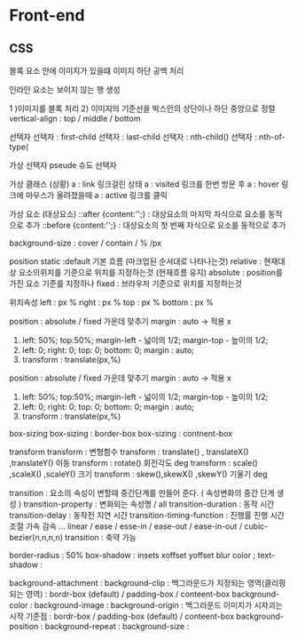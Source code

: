 ﻿# Front-end 
 
 CSS
 ----------------
 블록 요소 안에 이미지가 있을떄 이미지 하단 공백 처리

인라인 요소는 보이지 않는 행 생성

1 )이미지를 블록 처리 2) 이미지의 기준선을 박스안의 상단이나 하단 중앙으로 정렬
vertical-align : top / middle / bottom

선택자
선택자 : first-child
선택자 : last-child
선택자 : nth-child()
선택자 : nth-of-type(

가상 선택자 pseude 슈도 선택자

가상 클래스 (상황)
a : link 링크걸린 상태
a : visited 링크를 한번 방문 후
a : hover 링크에 마우스가 올려졌을때
a : active 링크를 클릭

가상 요소 (대상요소)
::after {content:'';} : 대상요소의 마지막 자식으로 요소를 동적으로 추가
::before {content:'';} : 대상요소의 첫 번째 자식으로 요소를 동적으로 추가

background-size : cover / contain / % /px

position
static :default 기본 흐름 (마크업된 순서대로 나타나는것)
relative : 현재대상 요소의위치를 기준으로 위치를 지정하는것 (현재흐름 유지)
absolute : position를 가진 요소 기준를 지정하나
fixed : 브라우저 기준으로 위치를 지정하는것

위치속성
left : px %
right : px %
top : px %
bottom : px %

position : absolute / fixed 가운데 맞추기
margin : auto -> 적용 x

1.  left: 50%; top:50%;
    margin-left - 넓이의 1/2;
    margin-top - 높이의 1/2;
2.  left: 0; right: 0; top: 0; bottom: 0;
    margin : auto;
3.  transform : translate(px,%)

position : absolute / fixed 가운데 맞추기
margin : auto -> 적용 x

1.  left: 50%; top:50%;
    margin-left - 넓이의 1/2;
    margin-top - 높이의 1/2;
2.  left: 0; right: 0; top: 0; bottom: 0;
    margin : auto;
3.  transform : translate(px,%)

box-sizing
box-sizing : border-box
box-sizing : contnent-box

transform
transform : 변형함수
transform : translate() , translateX() ,translateY() 이동
transform : rotate() 회전각도 deg
transform : scale() ,scaleX() ,scaleY() 크기
transform : skew(),skewX() ,skewY() 기울기 deg

transition : 요소의 속성이 변할때 중간단계를 만들어 준다. ( 속성변화의 중간 단계 생성 )
transition-property : 변화되는 속성명 / all
transition-duration : 동작 시간
transition-delay : 동작전 지연 시간
transition-timing-function : 진행률 진행 시간 조절 가속 감속 ... linear / ease / esse-in / ease-out / ease-in-out / cubic-bezier(n,n,n,n)
transition : 축약 가능

border-radius : 50%
box-shadow : insets xoffset yoffset blur color ;
text-shadow :

background-attachment :
background-clip : 백그라운드가 지정되는 영역(클리핑 되는 영역)
: bordr-box (default) / padding-box / conteent-box
background-color :
background-image :
background-origin : 백그라운드 이미지가 시자괴는 시작 기준점
: bordr-box / padding-box (default) / conteent-box
background-position :
background-repeat :
background-size :

